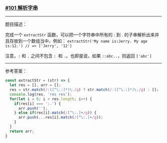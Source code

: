 ### [#101 解析字串](http://scriptoj.mangojuice.top/problems/101)

----
题目描述：

完成一个 `extractStr` 函数，可以把一个字符串中所有的 : 到 . 的子串解析出来并且存放到一个数组当中，例如：
`extractStr('My name is:Jerry. My age is:12.') // => ['Jerry', '12']`

注意，`:` 和 `.` 之间不包含 `: `和 `.`。也即是说，如果 `::abc..`，则返回 `['abc']`

----
参考答案：

```js
const extractStr = (str) => {
  let res = [], arr = [];
  res = str.match(/:([^\.:]*)\./g) ? str.match(/:([^\.:]*)\./g) : [];
  console.log(res, 'res res');
  for(let i = 0; i < res.length; i++) {
    if(res[i] === ':.') {
      arr.push('');
    } else if(res[i].match(/[^\:.]+/g)) {
      arr.push(...res[i].match(/[^\:.]+/g));
    }
  }
  return arr;
}
```

